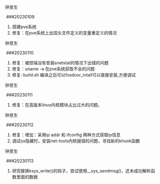钟昱生

 ###20230109

1. 搭建pve系统
2. 修复：在pve系统上出现头文件定义的变量重定义的情况

钟昱生

 ###20230110

1. 修复：被控端没有安装snetstat的情况下出错的问题
2. 修复：uname -a 在pve系统获取不全的问题
3. 修复: build.sh 编译之后可以foxdoor_intall可以直接安装,方便调试

钟昱生

 ###20230111

1. 修复：在高版本linux内核模块占比过大的问题。

钟昱生

 ###20230112

1. 修复：增加：采用ip addr 和 ifconfig 两种方式获取ip信息
2. 调试ss隐藏时，安装net-tools内核报错的问题，寻找新的khook函数

钟昱生

 ###20230113

1. 研究替换ksys_write()的钩子，尝试使用__sys_sendmsg()，还未成功解析函数里面的数据